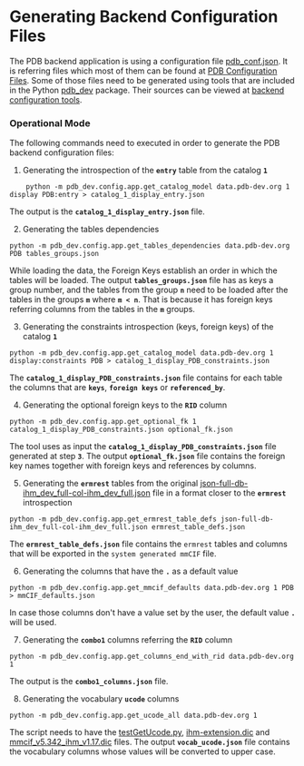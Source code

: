 # Generating Backend Configuration Files

The PDB backend application is using a configuration file [pdb_conf.json](https://github.com/informatics-isi-edu/protein-database/blob/master/scripts/pdb_processing/config/pdb_conf.json). 
It is referring files which most of them can be found at [PDB Configuration Files](https://github.com/informatics-isi-edu/protein-database/blob/master/scripts/pdb_processing/config).
Some of those files need to be generated using tools that are included in the Python [pdb_dev](https://github.com/informatics-isi-edu/protein-database/tree/master/pdb_dev) package.
Their sources can be viewed at [backend configuration tools](https://github.com/informatics-isi-edu/protein-database/tree/master/pdb_dev/config/app).

### Operational Mode

The following commands need to executed in order to generate the PDB backend configuration files:

1. Generating the introspection of the **`entry`** table from the catalog **`1`**
```
    python -m pdb_dev.config.app.get_catalog_model data.pdb-dev.org 1 display PDB:entry > catalog_1_display_entry.json
```
The output is the **`catalog_1_display_entry.json`** file.  

2. Generating the tables dependencies
```
python -m pdb_dev.config.app.get_tables_dependencies data.pdb-dev.org PDB tables_groups.json
```
While loading the data, the Foreign Keys establish an order in which the tables will be loaded. The output **`tables_groups.json`** file has as keys a group number, 
and the tables from the group **`n`** need to be loaded after the tables in the groups **`m`** where **`m < n`**. That is because it has foreign keys referring columns 
from the tables in the **`m`** groups.

3. Generating the constraints introspection (keys, foreign keys) of the catalog **`1`**
```
python -m pdb_dev.config.app.get_catalog_model data.pdb-dev.org 1 display:constraints PDB > catalog_1_display_PDB_constraints.json
```
The **`catalog_1_display_PDB_constraints.json`** file contains for each table the columns that are **`keys`**, **`foreign keys`** or **`referenced_by`**.

4. Generating the optional foreign keys to the **`RID`** column
```
python -m pdb_dev.config.app.get_optional_fk 1 catalog_1_display_PDB_constraints.json optional_fk.json
```
The tool uses as input the **`catalog_1_display_PDB_constraints.json`** file generated at step **`3`**. The output **`optional_fk.json`** file contains the foreign key names together with foreign keys and references by columns.

5. Generating the **`ermrest`** tables from the original [json-full-db-ihm_dev_full-col-ihm_dev_full.json](https://github.com/informatics-isi-edu/protein-database/blob/master/config-scripts/initial/json-may-27-2021/json_schema/json-full-db-ihm_dev_full-col-ihm_dev_full.json) file in a format closer to the **`ermrest`** introspection
```
python -m pdb_dev.config.app.get_ermrest_table_defs json-full-db-ihm_dev_full-col-ihm_dev_full.json ermrest_table_defs.json
```
The **`ermrest_table_defs.json`** file contains the `ermrest` tables and columns that will be exported in the `system generated mmCIF` file.

6. Generating the columns that have the **`.`** as a default value
```
python -m pdb_dev.config.app.get_mmcif_defaults data.pdb-dev.org 1 PDB > mmCIF_defaults.json
```
In case those columns don't have a value set by the user, the default value **`.`** will be used.

7. Generating the **`combo1`** columns referring the **`RID`** column
```
python -m pdb_dev.config.app.get_columns_end_with_rid data.pdb-dev.org 1
```
The output is the **`combo1_columns.json`** file.

8. Generating the vocabulary **`ucode`** columns
```
python -m pdb_dev.config.app.get_ucode_all data.pdb-dev.org 1
```
The script needs to have the [testGetUcode.py](https://github.com/informatics-isi-edu/protein-database/blob/master/scripts/dictionary-api/testGetUcode.py), 
[ihm-extension.dic](https://github.com/informatics-isi-edu/protein-database/blob/master/scripts/make-json/py-rcsb_db/CACHE/dictionaries/ihm-extension.dic) and 
[mmcif_v5.342_ihm_v1.17.dic](https://github.com/informatics-isi-edu/protein-database/blob/master/scripts/make-json/py-rcsb_db/CACHE/dictionaries/mmcif_v5.342_ihm_v1.17.dic) files.
The output **`vocab_ucode.json`** file contains the vocabulary columns whose values will be converted to upper case.

